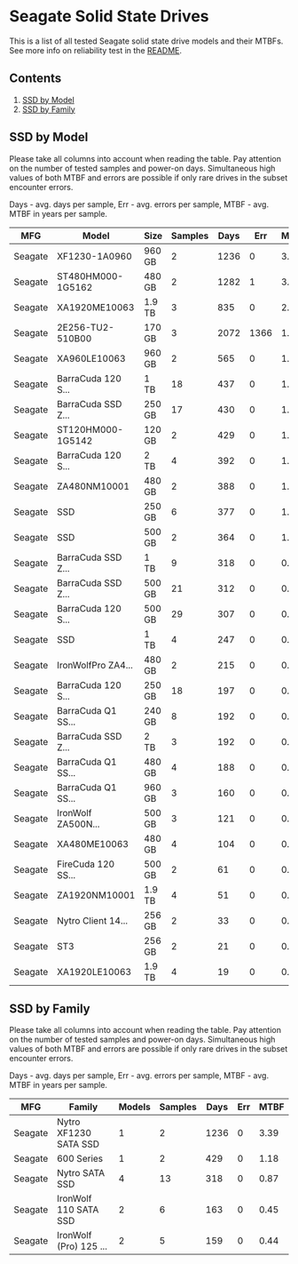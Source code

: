 Seagate Solid State Drives
==========================

This is a list of all tested Seagate solid state drive models and their MTBFs. See
more info on reliability test in the [README](https://github.com/linuxhw/SMART).

Contents
--------

1. [ SSD by Model  ](#ssd-by-model)
2. [ SSD by Family ](#ssd-by-family)

SSD by Model
------------

Please take all columns into account when reading the table. Pay attention on the
number of tested samples and power-on days. Simultaneous high values of both MTBF
and errors are possible if only rare drives in the subset encounter errors.

Days - avg. days per sample,
Err  - avg. errors per sample,
MTBF - avg. MTBF in years per sample.

| MFG       | Model              | Size   | Samples | Days  | Err   | MTBF |
|-----------|--------------------|--------|---------|-------|-------|------|
| Seagate   | XF1230-1A0960      | 960 GB | 2       | 1236  | 0     | 3.39   |
| Seagate   | ST480HM000-1G5162  | 480 GB | 2       | 1282  | 1     | 3.20   |
| Seagate   | XA1920ME10063      | 1.9 TB | 3       | 835   | 0     | 2.29   |
| Seagate   | 2E256-TU2-510B00   | 170 GB | 3       | 2072  | 1366  | 1.85   |
| Seagate   | XA960LE10063       | 960 GB | 2       | 565   | 0     | 1.55   |
| Seagate   | BarraCuda 120 S... | 1 TB   | 18      | 437   | 0     | 1.20   |
| Seagate   | BarraCuda SSD Z... | 250 GB | 17      | 430   | 0     | 1.18   |
| Seagate   | ST120HM000-1G5142  | 120 GB | 2       | 429   | 0     | 1.18   |
| Seagate   | BarraCuda 120 S... | 2 TB   | 4       | 392   | 0     | 1.08   |
| Seagate   | ZA480NM10001       | 480 GB | 2       | 388   | 0     | 1.06   |
| Seagate   | SSD                | 250 GB | 6       | 377   | 0     | 1.03   |
| Seagate   | SSD                | 500 GB | 2       | 364   | 0     | 1.00   |
| Seagate   | BarraCuda SSD Z... | 1 TB   | 9       | 318   | 0     | 0.87   |
| Seagate   | BarraCuda SSD Z... | 500 GB | 21      | 312   | 0     | 0.85   |
| Seagate   | BarraCuda 120 S... | 500 GB | 29      | 307   | 0     | 0.84   |
| Seagate   | SSD                | 1 TB   | 4       | 247   | 0     | 0.68   |
| Seagate   | IronWolfPro ZA4... | 480 GB | 2       | 215   | 0     | 0.59   |
| Seagate   | BarraCuda 120 S... | 250 GB | 18      | 197   | 0     | 0.54   |
| Seagate   | BarraCuda Q1 SS... | 240 GB | 8       | 192   | 0     | 0.53   |
| Seagate   | BarraCuda SSD Z... | 2 TB   | 3       | 192   | 0     | 0.53   |
| Seagate   | BarraCuda Q1 SS... | 480 GB | 4       | 188   | 0     | 0.52   |
| Seagate   | BarraCuda Q1 SS... | 960 GB | 3       | 160   | 0     | 0.44   |
| Seagate   | IronWolf ZA500N... | 500 GB | 3       | 121   | 0     | 0.33   |
| Seagate   | XA480ME10063       | 480 GB | 4       | 104   | 0     | 0.29   |
| Seagate   | FireCuda 120 SS... | 500 GB | 2       | 61    | 0     | 0.17   |
| Seagate   | ZA1920NM10001      | 1.9 TB | 4       | 51    | 0     | 0.14   |
| Seagate   | Nytro Client 14... | 256 GB | 2       | 33    | 0     | 0.09   |
| Seagate   | ST3                | 256 GB | 2       | 21    | 0     | 0.06   |
| Seagate   | XA1920LE10063      | 1.9 TB | 4       | 19    | 0     | 0.05   |

SSD by Family
-------------

Please take all columns into account when reading the table. Pay attention on the
number of tested samples and power-on days. Simultaneous high values of both MTBF
and errors are possible if only rare drives in the subset encounter errors.

Days - avg. days per sample,
Err  - avg. errors per sample,
MTBF - avg. MTBF in years per sample.

| MFG       | Family                 | Models | Samples | Days  | Err   | MTBF |
|-----------|------------------------|--------|---------|-------|-------|------|
| Seagate   | Nytro XF1230 SATA SSD  | 1      | 2       | 1236  | 0     | 3.39   |
| Seagate   | 600 Series             | 1      | 2       | 429   | 0     | 1.18   |
| Seagate   | Nytro SATA SSD         | 4      | 13      | 318   | 0     | 0.87   |
| Seagate   | IronWolf 110 SATA SSD  | 2      | 6       | 163   | 0     | 0.45   |
| Seagate   | IronWolf (Pro) 125 ... | 2      | 5       | 159   | 0     | 0.44   |
